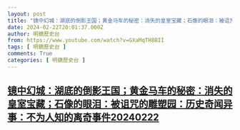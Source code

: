 ```yaml
---
layout: post
title: "镜中幻城：湖底的倒影王国；黄金马车的秘密：消失的皇室宝藏；石像的眼泪：被诅咒的雕塑园：历史奇闻异事：不为人知的离奇事件20240222"
date: 2024-02-22T20:01:37.000Z
author: 明鏡歷史台
from: https://www.youtube.com/watch?v=GXaMqTH8BII
tags: [ 明鏡歷史台 ]
comments: True
categories: [ 明鏡歷史台 ]
---
```

<!--1708632097000-->
[镜中幻城：湖底的倒影王国；黄金马车的秘密：消失的皇室宝藏；石像的眼泪：被诅咒的雕塑园：历史奇闻异事：不为人知的离奇事件20240222](https://www.youtube.com/watch?v=GXaMqTH8BII)
------

<div>

</div>
